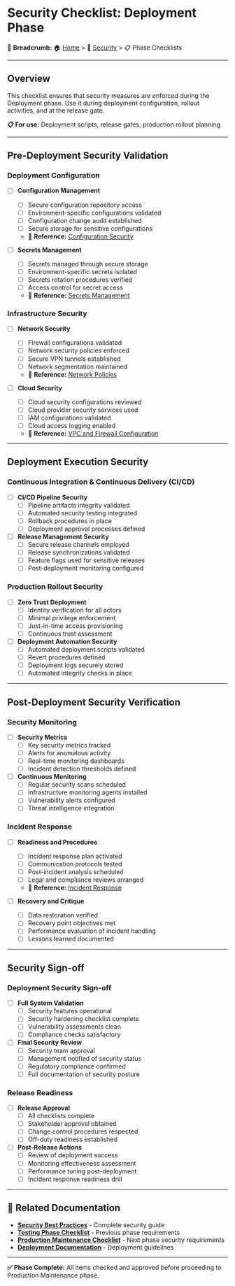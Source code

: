 # Security Checklist: Deployment Phase

🍞 **Breadcrumb:** 🏠 [Home](../../index.md) > 📁 [Security](../README.md) > 📋 Phase Checklists

---

## Overview

This checklist ensures that security measures are enforced during the Deployment phase. Use it during deployment configuration, rollout activities, and at the release gate.

**📋 For use:** Deployment scripts, release gates, production rollout planning

---

## Pre-Deployment Security Validation

### Deployment Configuration
- [ ] **Configuration Management**
  - [ ] Secure configuration repository access
  - [ ] Environment-specific configurations validated
  - [ ] Configuration change audit established
  - [ ] Secure storage for sensitive configurations
  - 📖 **Reference:** [Configuration Security](../security-best-practices.md#configuration-security)

- [ ] **Secrets Management**
  - [ ] Secrets managed through secure storage
  - [ ] Environment-specific secrets isolated
  - [ ] Secrets rotation procedures verified
  - [ ] Access control for secret access
  - 📖 **Reference:** [Secrets Management](../security-best-practices.md#secrets-management)

### Infrastructure Security
- [ ] **Network Security**
  - [ ] Firewall configurations validated
  - [ ] Network security policies enforced
  - [ ] Secure VPN tunnels established
  - [ ] Network segmentation maintained
  - 📖 **Reference:** [Network Policies](../security-best-practices.md#network-policies)

- [ ] **Cloud Security**
  - [ ] Cloud security configurations reviewed
  - [ ] Cloud provider security services used
  - [ ] IAM configurations validated
  - [ ] Cloud access logging enabled
  - 📖 **Reference:** [VPC and Firewall Configuration](../security-best-practices.md#vpc-and-firewall-configuration)

---

## Deployment Execution Security

### Continuous Integration & Continuous Delivery (CI/CD)
- [ ] **CI/CD Pipeline Security**
  - [ ] Pipeline artifacts integrity validated
  - [ ] Automated security testing integrated
  - [ ] Rollback procedures in place
  - [ ] Deployment approval processes defined

- [ ] **Release Management Security**
  - [ ] Secure release channels employed
  - [ ] Release synchronizations validated
  - [ ] Feature flags used for sensitive releases
  - [ ] Post-deployment monitoring configured

### Production Rollout Security
- [ ] **Zero Trust Deployment**
  - [ ] Identity verification for all actors
  - [ ] Minimal privilege enforcement
  - [ ] Just-in-time access provisioning
  - [ ] Continuous trust assessment

- [ ] **Deployment Automation Security**
  - [ ] Automated deployment scripts validated
  - [ ] Revert procedures defined
  - [ ] Deployment logs securely stored
  - [ ] Automated integrity checks in place

---

## Post-Deployment Security Verification

### Security Monitoring
- [ ] **Security Metrics**
  - [ ] Key security metrics tracked
  - [ ] Alerts for anomalous activity
  - [ ] Real-time monitoring dashboards
  - [ ] Incident detection thresholds defined

- [ ] **Continuous Monitoring**
  - [ ] Regular security scans scheduled
  - [ ] Infrastructure monitoring agents installed
  - [ ] Vulnerability alerts configured
  - [ ] Threat intelligence integration

### Incident Response
- [ ] **Readiness and Procedures**
  - [ ] Incident response plan activated
  - [ ] Communication protocols tested
  - [ ] Post-incident analysis scheduled
  - [ ] Legal and compliance reviews arranged
  - 📖 **Reference:** [Incident Response](../security-best-practices.md#incident-response)

- [ ] **Recovery and Critique**
  - [ ] Data restoration verified
  - [ ] Recovery point objectives met
  - [ ] Performance evaluation of incident handling
  - [ ] Lessons learned documented

---

## Security Sign-off

### Deployment Security Sign-off
- [ ] **Full System Validation**
  - [ ] Security features operational
  - [ ] Security hardening checklist complete
  - [ ] Vulnerability assessments clean
  - [ ] Compliance checks satisfactory

- [ ] **Final Security Review**
  - [ ] Security team approval
  - [ ] Management notified of security status
  - [ ] Regulatory compliance confirmed
  - [ ] Full documentation of security posture

### Release Readiness
- [ ] **Release Approval**
  - [ ] All checklists complete
  - [ ] Stakeholder approval obtained
  - [ ] Change control procedures respected
  - [ ] Off-duty readiness established

- [ ] **Post-Release Actions**
  - [ ] Review of deployment success
  - [ ] Monitoring effectiveness assessment
  - [ ] Performance tuning post-deployment
  - [ ] Incident response readiness drill

---

## 🔗 Related Documentation

- **[Security Best Practices](../security-best-practices.md)** - Complete security guide
- **[Testing Phase Checklist](testing-checklist.md)** - Previous phase requirements
- **[Production Maintenance Checklist](maintenance-checklist.md)** - Next phase security requirements
- **[Deployment Documentation](../../developer-guides/deployment/README.md)** - Deployment guidelines

---

**✅ Phase Complete:** All items checked and approved before proceeding to Production Maintenance phase.
